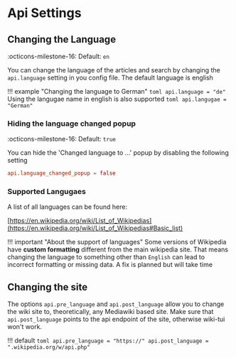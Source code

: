 # Api Settings

## Changing the Language

:octicons-milestone-16: Default: `en`

You can change the language of the articles and search by changing the `api.language` setting in you
config file. The default language is english

!!! example "Changing the language to German"
    ```toml
    api.language = "de"
    ```
    Using the langugae name in english is also supported
    ```toml
    api.langugae = "German"
    ```

### Hiding the language changed popup

:octicons-milestone-16: Default: `true`

You can hide the 'Changed language to ...' popup by disabling the following setting

```toml
api.language_changed_popup = false
```

### Supported Langugaes

A list of all languages can be found here:

[https://en.wikipedia.org/wiki/List_of_Wikipedias](https://en.wikipedia.org/wiki/List_of_Wikipedias#Basic_list)

!!! important "About the support of languages"
    Some versions of Wikipedia have **custom formatting** different from the main wikipedia site. That means changing the language
    to something other than `English` can lead to incorrect formatting or missing data. A fix is planned but will take time

## Changing the site

The options `api.pre_language` and `api.post_language` allow you to change the wiki site to,
theoretically, any Mediawiki based site. Make sure that `api.post_language` points to the api
endpoint of the site, otherwise wiki-tui won't work.

!!! default
    ```toml
    api.pre_language = "https://"
    api.post_language = ".wikipedia.org/w/api.php"
    ```
